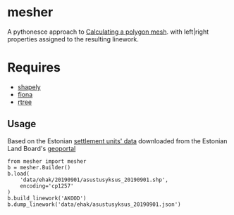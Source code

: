 # mesher
A pythonesce approach to [Calculating a polygon mesh](https://tkardi.ee/writeup/post/2018/05/21/calculating-a-polygon-mesh/).
with left|right properties assigned to the resulting linework.

# Requires
- [shapely](https://shapely.readthedocs.io/en/stable/manual.html)
- [fiona](https://fiona.readthedocs.io/en/latest/)
- [rtree](http://toblerity.org/rtree/)

## Usage
Based on the Estonian [settlement units' data](
https://geoportaal.maaamet.ee/docs/haldus_asustus/asustusyksus_shp.zip)
downloaded from the Estonian Land Board's
[geoportal](https://geoportaal.maaamet.ee/eng/Maps-and-Data/Administrative-and-Settlement-Division-p312.html)

```
from mesher import mesher
b = mesher.Builder()
b.load(
    'data/ehak/20190901/asustusyksus_20190901.shp',
    encoding='cp1257'
)
b.build_linework('AKOOD')
b.dump_linework('data/ehak/asustusyksus_20190901.json')
```
